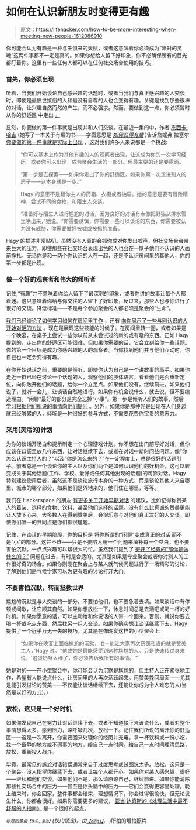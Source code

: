 # 如何在认识新朋友时变得更有趣

> 原文：<https://lifehacker.com/how-to-be-more-interesting-when-meeting-new-people-1612086910>

你可能会认为有趣是一种与生俱来的天赋，或者这意味着你必须成为“派对的灵魂”这两件事都不一定是真的。如果你想给人留下好印象，你不必确保所有的目光都盯着你。这里有一些任何人都可以在任何社交场合使用的技巧。



### 首先，你必须出现

听着，当我们开始谈论自己感兴趣的话题时，或者当我们与真正感兴趣的人交谈时，即使是最愤世嫉俗的人和最没有自尊的人也会变得有趣。关键是找到那些很棒的对话，让兴趣自然而然的产生，而不必强求。然而，要做到这一点，你必须暂时从你的舒适区 中走出 [。](https://lifehacker.com/the-science-of-breaking-out-of-your-comfort-zone-and-w-656426705)

显然，你要做的第一件事就是出现并和人们交谈。在最近一集的中，作者 [杰西卡·哈吉](http://jessicahagy.info/) (她写了一本关于有趣的书——字面意思是 [*如何变得有趣*](https://www.amazon.com/dp/0761174702?asc_campaign=InlineText&asc_refurl=https://lifehacker.com/how-to-be-more-interesting-when-meeting-new-people-1612086910&asc_source=&linkCode=ogi&psc=1&smid=ATVPDKIKX0DER&tag=kinjalifehackerlink-20&th=1) )告诉詹妮弗·拉塞尔 [你要做的第一件事就是实际上出现](http://www.splendidtable.org/story/how-to-be-interesting-at-a-dinner-party) ，这对我们许多人来说都是一个挑战:

> “你可以基本上作为其他有趣的人的观察者出现，让这成为你的一次学习经历，或者你可以出现，成为聚会生活的一部分。但最主要的还是要露面。
> 
> “第一步是去探索——如果你走出了你的舒适区，如果你第一次走进别人的房子——这本身就是一步。”

> Hagy 的意思不是翻你主人的药箱、衣柜或者抽屉。她的意思是要有冒险精神，尝试不同的食物，和陌生人交谈。
> 
> “准备好与陌生人进行尴尬的对话，因为良好的对话有点像把野猫从排水管里哄出来，”她说。“你需要诱饵，你需要一些可以谈论的东西，你需要被认为没有威胁，你需要做好被嘘或被抓的准备。

Hagy 的描述非常贴切。虽然没有人真的会抓你或对你发出嘘声，但社交场合会带来巨大的压力，即使那些在社交场合表现出色的人也会在一屋子他们不认识的人面前挣扎。无论你是和一两个你认识的人在一起，还是不认识房间里的其他人，你的第一步都是出现。

### 做一个好的观察者和伟大的倾听者

记住,“有趣”并不意味着你给人留下了最深刻的印象，或者你讲的故事让每个人都着迷。这只意味着你给与你交往的人留下了好印象，反过来，那些人也与你进行了很好的交谈。降低标准——不是每个参加聚会的人都必须是聚会的“生命”。

[我们已经谈论了如何学习如何在房间里工作](https://lifehacker.com/how-i-became-the-kind-of-person-who-can-work-a-room-1467569726) ，还有 [向你展示了一些与刚认识的人开始对话的方法](http://lifehacker.com/how-to-avoid-awkward-conversations-when-meeting-someone-5948534) 。现在是展现这些技能的时候了。在房间里转一圈，或者如果是一个晚宴，在桌子上尝试一些你以前从未尝试过的新的或有趣的东西。正如 Hagy 提到的，走出你的舒适区可能很难，但如果你需要的话，它会立刻给你一些话题。你的第一个目标是成为你感兴趣的人的观察者。当你找到他们并与他们互动时，你自己也一定会变得有趣。

在你开始说话之前，重要的是倾听，即使你认为自己是一个讲故事的高手。如果你走近一群已经在讨论一个话题的人，观察他们的肢体语言，看看他们是否重新定位，向你敞开他们的话题，给你一个立足点。如果他们没有，继续前进。如果他们说了，就听一会儿，让谈话自然地进行。如果你有机会说什么，就去说，但不要编造理由。“闲聊”最好的部分是完全忘掉“小事”。第一步是倾听人们的故事，然后 [学习根据他们所说的事情向他们提问](https://lifehacker.com/dont-make-small-talk-ask-questions-instead-1465544922) 。另外，如果你是那种光是出现在人们身边就已经够累的人，倾听是一种很好的参与方式，不需要花费你宝贵的意志力。

### 采用(灵活的)计划

为你的谈话开场白和提示制定一个心理游戏计划。你不想在出门前写好对话，但你应该在口袋里放几样东西，让对话继续下去，或者在对话中断时问些问题。像“你怎么认识主持人的？”以及“你是怎么来的？”在一定程度上，总是很好的话题引子。前者总是一个谈论你的主人以及你们两个是如何认识他们的好机会，这可以转变成关于其他话题(工作、学校、爱好或任何其他出现的话题)的可靠对话。Hagy 特别建议使用后者，虽然这不是谈论旅行本身的一种方式，而是谈论其他人来自哪里，城市的哪个部分，如果他们是外地来的，他们住在哪里，等等。

我们在 Hackerspace 的朋友 [有更多关于开始早期对话](https://hackerspace.kinja.com/social-hacking-for-introverts-1554859929) 的建议，比如记得称赞某人的着装、选择的食物、饮料，甚至他们选择的话题。没有什么比真诚的赞美更能让人放下心来，大多数人在得到赞美后，会很乐意与对他们真正友好的人交谈，即使你们唯一的共同点是你们都很尴尬。

记住，在谈话的早期阶段，你的目标是 [将你所谓的“闲聊”变成真正的对话](https://lifehacker.com/how-can-i-turn-small-talk-into-a-conversation-5913355) 而不是“小”的部分。这并不难——只是不要陷入用一个问题来填补每一个空白，也不要害怕沉默。一点点兴趣可以帮很大的忙。虽然我们提到了 [避开了经典的“那你是做什么的？”](http://lifehacker.com/avoid-the-what-do-you-do-question-to-keep-small-talk-505713103) 问题在过去，有时是合适的，尤其是如果是专业聚会或者你对别人的工作很好奇的场合。如果你刚刚在聚会上与某人就气候问题进行了一场精彩的讨论，了解到他们是气候学家可以为更有趣的讨论打开大门。

### 不要害怕沉默，转而拯救世界

尴尬的沉默是与人交谈的一部分。不要怕他们，也不要急着去填。如果谈话中有停顿或间歇，让它顺其自然。如果你想放松一下，休息时间总是去酒吧或喝一杯的好时机。如果你愿意的话，可以主动给和你说话的人带一个回来。否则，就说你要去喝一杯或吃点东西，然后找另一组人交谈。如果你确实想让谈话继续下去，Hagy 提供了一个近乎万无一失的技巧，尤其是在像晚宴这样的小型聚会上:

> “如果你在晚宴上面临尴尬的沉默，唯一能让大家再次窃窃私语的就是赞美主人，”Hagy 说。“他或她是最能感受到这种尴尬的人。只是快速转过身来说，'这蛋奶酥太棒了，你必须告诉我所有的事情。'"

她是对的——在小型聚会中，你可能会认为沉默是尴尬的，但主持人正在紧张地工作，希望有人能说点什么，让房间里的人再次活跃起来。用赞美挽回局面——尤其是能引发讨论的赞美——不仅能让谈话继续下去，还能让你成为令人难忘的人(当然是以好的方式)。)

### 放松，这只是一个好时机

如果你发现自己在努力让对话继续下去，或者不知道接下来该说什么，或者对整个事情想得太多，感到压力，深呼吸几次，放松一下。记住我们所说的离开你的舒适区——这是一次离开，你需要回来处理你的经历并充电。拿一杯饮料或一份小吃，找一个僻静的地方或不碍事的地方，给自己一点时间。给自己一点时间理清思路，放松，重新投入战斗。

毕竟，最常见的尴尬对话错误通常来自于过度思考或试图说太多。放松，这只是一个聚会。没人指望你继续下去，或者让每个人都开心。如果你对某人感兴趣，很好——继续和他们交谈。如果他们不是，那么请原谅自己，继续前进。如果你能消除那些社交场合中的压力——甚至是你头脑中的压力——它们会变得更容易处理。晚上结束时，你会回家，整件事都会结束，理想情况下，你会过得很愉快，但无论发生什么，你都会很好。如果你需要更多的建议， [亚当·达奇斯的《处理生活中最不舒服的人指南》](https://lifehacker.com/the-awkward-human-survival-guide-how-to-handle-lifes-m-5967410) 是一个很好的起点。

<small>*标题图像由*</small><small><small>*【快乐 _ 里边】*</small></small>*(快门锁定)。由*[<small>*【diligs】*</small>](https://www.flickr.com/photos/dinnerseries/5062732552)<small>*，*</small> )所拍的增拍照片